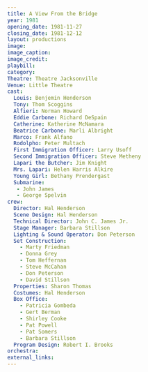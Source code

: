 ```yaml
---
title: A View From the Bridge
year: 1981
opening_date: 1981-11-27
closing_date: 1981-12-12
layout: productions
image:
image_caption:
image_credit:
playbill: 
category: 
Theatre: Theatre Jacksonville
Venue: Little Theatre
cast:
  Louis: Benjemin Henderson
  Tony: Thom Scoggins
  Alfieri: Norman Howard
  Eddie Carbone: Richard DeSpain
  Catherine: Katherine McNamara
  Beatrice Carbone: Marli Albright
  Marco: Frank Alfano
  Rodolpho: Peter Multach
  First Immigration Officer: Larry Usoff
  Second Immigration Officer: Steve Metheny
  Lapari the Butcher: Jim Knight
  Mrs. Lapari: Helen Harris Alkire
  Young Girl: Bethany Prendergast
  Submarine: 
   - John James
   - George Spelvin
crew:
  Director: Hal Henderson
  Scene Design: Hal Henderson
  Technical Director: John C. James Jr.
  Stage Manager: Barbara Stillson
  Lighting & Sound Operator: Don Peterson
  Set Construction:
    - Marty Friedman
    - Donna Grey
    - Tom Heffernan
    - Steve McCahan
    - Don Peterson
    - David Stillson
  Properties: Sharon Thomas
  Costumes: Hal Henderson
  Box Office:
    - Patricia Gombeda
    - Gert Berman
    - Shirley Cooke
    - Pat Powell
    - Pat Somers
    - Barbara Stillson
  Program Design: Robert I. Brooks
orchestra:
external_links:
---
```


